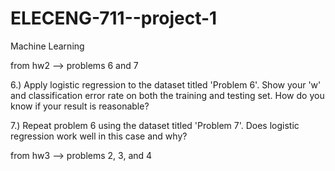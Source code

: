 # ELECENG-711--project-1
Machine Learning

from hw2 --> problems 6 and 7

  6.) Apply logistic regression to the dataset titled 'Problem 6'. Show your 'w' and classification error rate on both the training and testing set. How do you know if         your result is reasonable?
  
  7.) Repeat problem 6 using the dataset titled 'Problem 7'. Does logistic regression work well in this case and why?

from hw3 --> problems 2, 3, and 4
